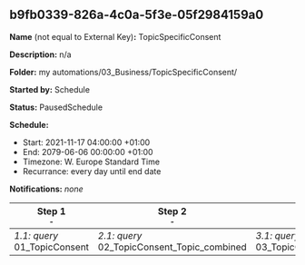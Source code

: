 ## b9fb0339-826a-4c0a-5f3e-05f2984159a0

**Name** (not equal to External Key)**:** TopicSpecificConsent

**Description:** n/a

**Folder:** my automations/03_Business/TopicSpecificConsent/

**Started by:** Schedule

**Status:** PausedSchedule

**Schedule:**

* Start: 2021-11-17 04:00:00 +01:00
* End: 2079-06-06 00:00:00 +01:00
* Timezone: W. Europe Standard Time
* Recurrance: every day until end date

**Notifications:** _none_


| Step 1<br>_<small>-</small>_ | Step 2<br>_<small>-</small>_ | Step 3<br>_<small>-</small>_ | Step 4<br>_<small>-</small>_ |
| --- | --- | --- | --- |
| _1.1: query_<br>01_TopicConsent | _2.1: query_<br>02_TopicConsent_Topic_combined | _3.1: query_<br>03_TopicConsent_Topic_combined_per_cust | _4.1: query_<br>TopicSpecificConsent_Datahub |
